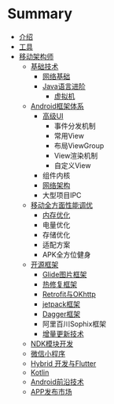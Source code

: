 # Summary

* [介绍](README.md)
* [工具](chang-yong-wang-zhan.md)
* [移动架构师](yi-dong-jia-gou-shi.md)
  * [基础技术](yi-dong-jia-gou-shi/ji-chu-ji-zhu.md)
    * [网络基础](yi-dong-jia-gou-shi/ji-chu-ji-zhu/wang-luo-ji-chu.md)
    * [Java语言进阶](yi-dong-jia-gou-shi/ji-chu-ji-zhu/javayu-yan-jin-jie.md)
      * [虚拟机](yi-dong-jia-gou-shi/ji-chu-ji-zhu/javayu-yan-jin-jie/xu-ni-ji.md)
  * [Android框架体系](yi-dong-jia-gou-shi/androidkuang-jia-ti-xi-jia-gou.md)
    * [高级UI](yi-dong-jia-gou-shi/androidkuang-jia-ti-xi-jia-gou/gao-ji-ui.md)
      * 事件分发机制
      * 常用View
      * 布局ViewGroup
      * View渲染机制
      * 自定义View
    * 组件内核
    * [网络架构](yi-dong-jia-gou-shi/androidkuang-jia-ti-xi-jia-gou/wang-luo-jia-gou.md)
    * 大型项目IPC
  * [移动全方面性能调优](yi-dong-jia-gou-shi/yi-dong-quan-fang-mian-xing-neng-diao-you.md)
    * [内存优化](yi-dong-jia-gou-shi/yi-dong-quan-fang-mian-xing-neng-diao-you/nei-cun-you-hua.md)
    * 电量优化
    * 存储优化
    * 适配方案
    * APK全方位健身
  * [开源框架](yi-dong-jia-gou-shi/kai-yuan-kuang-jia.md)
    * [Glide图片框架](yi-dong-jia-gou-shi/kai-yuan-kuang-jia/glidetu-pian-kuang-jia.md)
    * [热修复框架](yi-dong-jia-gou-shi/kai-yuan-kuang-jia/re-xiu-fu-kuang-jia.md)
    * [Retrofit与OKhttp](yi-dong-jia-gou-shi/kai-yuan-kuang-jia/retrofityu-okhttp.md)
    * [jetpack框架](yi-dong-jia-gou-shi/kai-yuan-kuang-jia/jetpackkuang-jia.md)
    * [Dagger框架](yi-dong-jia-gou-shi/kai-yuan-kuang-jia/daggerkuang-jia.md)
    * 阿里百川Sophix框架
    * [增量更新技术](yi-dong-jia-gou-shi/kai-yuan-kuang-jia/zeng-liang-geng-xin.md)
  * [NDK模块开发](yi-dong-jia-gou-shi/ndkmo-kuai-kai-fa.md)
  * [微信小程序](yi-dong-jia-gou-shi/wei-xin-xiao-cheng-xu.md)
  * [Hybrid 开发与Flutter](yi-dong-jia-gou-shi/hybrid-kai-fa-yu-flutter.md)
  * [Kotlin](yi-dong-jia-gou-shi/kotlin.md)
  * [Android前沿技术](yi-dong-jia-gou-shi/androidqian-yan-ji-zhu.md)
  * [APP发布市场](yi-dong-jia-gou-shi/appfa-bu-shi-chang.md)

